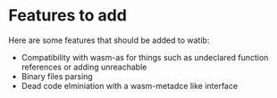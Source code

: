 # Features to add
Here are some features that should be added to watib:
+ Compatibility with wasm-as for things such as undeclared function references
  or adding unreachable
+ Binary files parsing
+ Dead code elminiation with a wasm-metadce like interface
